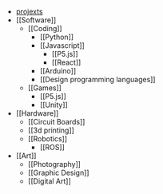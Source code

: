 - [projexts](https://wisehackermonkey.github.io/notes/#/page/projects)
- [[Software]]
	- [[Coding]]
		- [[Python]]
		- [[Javascript]]
			- [[P5.js]]
			- [[React]]
		- [[Arduino]]
		- [[Design programming languages]]
	- [[Games]]
		- [[P5.js]]
		- [[Unity]]
- [[Hardware]]
	- [[Circuit Boards]]
	- [[3d printing]]
	- [[Robotics]]
		- [[ROS]]
- [[Art]]
	- [[Photography]]
	- [[Graphic Design]]
	- [[Digital Art]]
